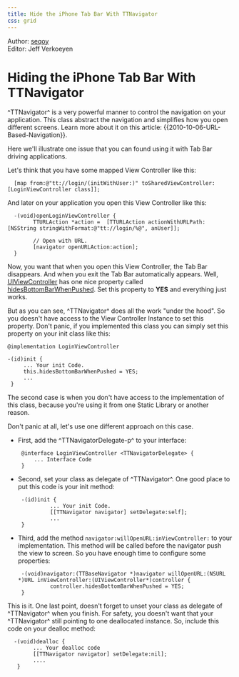 ```yaml
---
title: Hide the iPhone Tab Bar With TTNavigator
css: grid
---
```


<div class="authors">
  <div class="author">Author: <a href="http://www.seqoy.com/">seqoy</a></div>
  <div class="editor">Editor: Jeff Verkoeyen</div>
</div>

Hiding the iPhone Tab Bar With TTNavigator
===========================

^TTNavigator^ is a very powerful manner to control the navigation 
on your application. This class abstract the navigation and simplifies 
how you open different screens. Learn more about it on this
article: {{2010-10-06-URL-Based-Navigation}}.

Here we'll illustrate one issue that you can found using it
with Tab Bar driving applications.

Let's think that you have some mapped View Controller like this:

      [map from:@"tt://login/(initWithUser:)" toSharedViewController:[LoginViewController class]];

And later on your application you open this View Controller like this:

      -(void)openLoginViewController {
            TTURLAction *action =  [TTURLAction actionWithURLPath: [NSString stringWithFormat:@"tt://login/%@", anUser]];

            // Open with URL.
            [navigator openURLAction:action];
      }

Now, you want that when you open this View Controller, the Tab Bar disappears. 
And when you exit the Tab Bar automatically appears. Well, <a href="http://developer.apple.com/library/ios/#documentation/UIKit/Reference/UIViewController_Class/Reference/Reference.html#//apple_ref/doc/uid/TP40006926-CH3-SW11">UIViewController</a> has one nice property called <a href="http://developer.apple.com/library/ios/documentation/UIKit/Reference/UIViewController_Class/Reference/Reference.html#//apple_ref/doc/uid/TP40006926-CH3-SW11">hidesBottomBarWhenPushed</a>. Set this property to <b>YES</b> and everything just works.

But as you can see, ^TTNavigator^ does all the work "under the hood". 
So you doesn't have access to the View Controller Instance to set
this property. Don't panic, if you implemented this class you can 
simply set this property on your init class like this:

    @implementation LoginViewController
    
    -(id)init {
         ... Your init Code.
         this.hidesBottomBarWhenPushed = YES;
         ...
     }

The second case is when you don't have access to the implementation 
of this class, because you're using it from one Static Library 
or another reason.

Don't panic at all, let's use one different approach on this case.     

  * First, add the ^TTNavigatorDelegate-p^ to your interface:

         @interface LoginViewController <TTNavigatorDelegate> {
             ... Interface Code 
         }

  * Second, set your class as delegate of ^TTNavigator^. One good place to put this code is
    your init method:

         -(id)init {
                  ... Your init Code.
                  [[TTNavigator navigator] setDelegate:self];
                  ...
         }

  * Third, add the method `navigator:willOpenURL:inViewController:` 
to your implementation. This method will be called before the 
navigator push the view to screen. So you have enough time 
to configure some properties:

         -(void)navigator:(TTBaseNavigator *)navigator willOpenURL:(NSURL *)URL inViewController:(UIViewController*)controller {
                  controller.hidesBottomBarWhenPushed = YES;
         }

This is it. One last point, doesn't forget to unset your class 
as delegate of ^TTNavigator^ when you finish. For safety, you doesn't 
want that your ^TTNavigator^ still pointing to one deallocated instance. 
So, include this code on your dealloc method:

      -(void)dealloc {
            ... Your dealloc code
            [[TTNavigator navigator] setDelegate:nil];
            ....
       }

